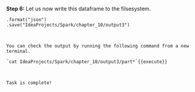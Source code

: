 
**Step 6:** Let us now write this dataframe to the filsesystem.

```multiJson.write
.format("json")
.save("IdeaProjects/Spark/chapter_10/output3")

 

You can check the output by running the following command from a new terminal.

`cat IdeaProjects/Spark/chapter_10/output3/part*`{{execute}}

 

Task is complete!

